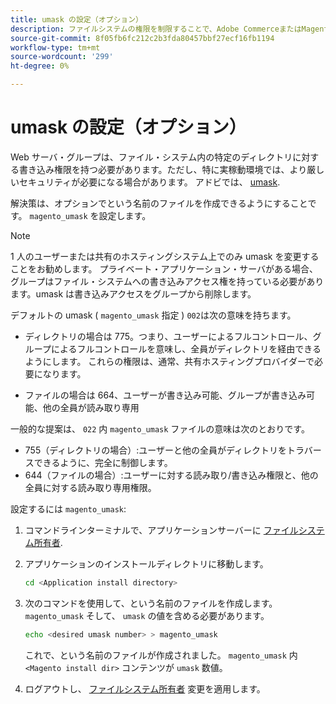 ```yaml
---
title: umask の設定（オプション）
description: ファイルシステムの権限を制限することで、Adobe CommerceまたはMagento Open Sourceのオンプレミスインストールのセキュリティ姿勢を改善します。
source-git-commit: 8f05fb6fc212c2b3fda80457bbf27ecf16fb1194
workflow-type: tm+mt
source-wordcount: '299'
ht-degree: 0%

---
```



# umask の設定（オプション）

Web サーバ・グループは、ファイル・システム内の特定のディレクトリに対する書き込み権限を持つ必要があります。ただし、特に実稼動環境では、より厳しいセキュリティが必要になる場合があります。 アドビでは、 [umask](https://www.cyberciti.biz/tips/understanding-linux-unix-umask-value-usage.html).

解決策は、オプションでという名前のファイルを作成できるようにすることです。 `magento_umask` を設定します。

>[!NOTE]
>
>1 人のユーザーまたは共有のホスティングシステム上でのみ umask を変更することをお勧めします。 プライベート・アプリケーション・サーバがある場合、グループはファイル・システムへの書き込みアクセス権を持っている必要があります。umask は書き込みアクセスをグループから削除します。

デフォルトの umask ( `magento_umask` 指定 ) `002`は次の意味を持ちます。

* ディレクトリの場合は 775。つまり、ユーザーによるフルコントロール、グループによるフルコントロールを意味し、全員がディレクトリを経由できるようにします。 これらの権限は、通常、共有ホスティングプロバイダーで必要になります。

* ファイルの場合は 664、ユーザーが書き込み可能、グループが書き込み可能、他の全員が読み取り専用

一般的な提案は、 `022` 内 `magento_umask` ファイルの意味は次のとおりです。

* 755（ディレクトリの場合）:ユーザーと他の全員がディレクトリをトラバースできるように、完全に制御します。
* 644（ファイルの場合）:ユーザーに対する読み取り/書き込み権限と、他の全員に対する読み取り専用権限。

設定するには `magento_umask`:

1. コマンドラインターミナルで、アプリケーションサーバーに [ファイルシステム所有者](../prerequisites/file-system/overview.md).
1. アプリケーションのインストールディレクトリに移動します。

   ```bash
   cd <Application install directory>
   ```

1. 次のコマンドを使用して、という名前のファイルを作成します。 `magento_umask` そして、 `umask` の値を含める必要があります。

   ```bash
   echo <desired umask number> > magento_umask
   ```

   これで、という名前のファイルが作成されました。 `magento_umask` 内 `<Magento install dir>` コンテンツが `umask` 数値。

1. ログアウトし、 [ファイルシステム所有者](../prerequisites/file-system/overview.md) 変更を適用します。
